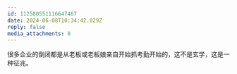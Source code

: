 ```yaml
---
id: 112580551116647467
date: 2024-06-08T10:34:42.029Z
reply: false
media_attachments: 0
---
```


很多企业的倒闭都是从老板或老板娘亲自开始抓考勤开始的，这不是玄学，这是一种征兆。

